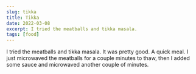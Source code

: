 ```yaml
---
slug: tikka
title: Tikka
date: 2022-03-08
excerpt: I tried the meatballs and tikka masala.
tags: [food]
---
```


I tried the meatballs and tikka masala. It was pretty good. A quick meal. I just microwaved the meatballs for a couple minutes to thaw, then I added some sauce and microwaved another couple of minutes.
